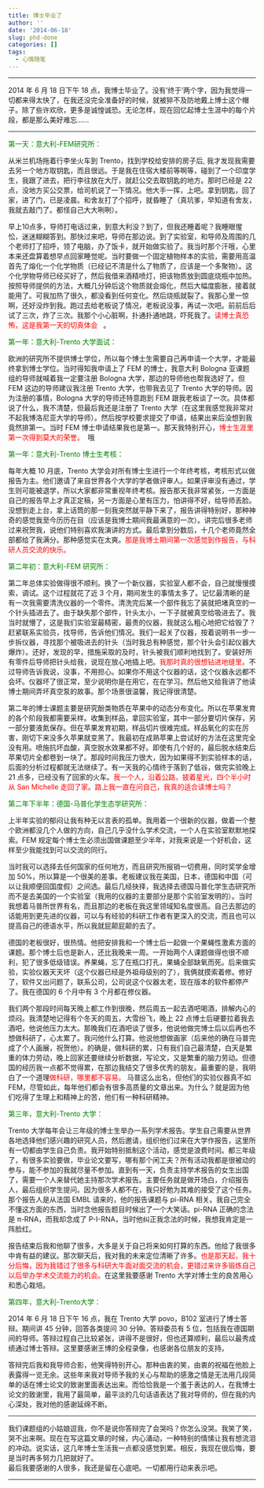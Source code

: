 ```yaml
---
title: 博士毕业了
author: ''
date: '2014-06-18'
slug: phd-done
categories: []
tags:
  - 心情随笔
---
```


***
2014 年 6 月 18 日下午 18 点，我博士毕业了。没有‘终于’两个字，因为我觉得一切都来得太快了，在我还没完全准备好的时候，就被猝不及防地戴上博士这个帽子。除了些许欢欣，更多是诚惶诚恐。无论怎样，现在回忆起博士生涯中的每个片段，都是那么美好难忘......
***
<font color="green">第一天：意大利-FEM研究所：</font>   

从米兰机场拖着行李坐火车到 Trento，找到学校给安排的房子后, 我才发现我需要去另一个地方取钥匙，而且很远。于是我在住宿大楼前等啊等，碰到了一个印度学生，我跟了进去，把行李往放在大厅，就赶公交去取钥匙的地方。那时已经是 22 点，没地方买公交票，给司机说了一下情况。他大手一挥，上吧。拿到钥匙，回了家，进了门，已是凌晨。和舍友打了个招呼，就昏睡了（真坑爹，早知道有舍友，我就去敲门了。都怪自己大大咧咧）。  

早上10点多，导师打电话过来，到意大利没？到了，但我还睡着呢？我睡眼惺忪，迷迷糊糊答到。那快过来吧，导师在那边说。到了实验室，和导师及周围的几个老师打了招呼，领了电脑，办了饭卡，就开始做实验了。我当时那个汗哦，心里本来还盘算着想早点回家睡觉呢。当时要做一个固定植物样本的实验，需要用高温首先了熔化一个化学物质（已经记不清是什么了物质了，应该是一个多聚物）。这个化学物导师已经买好了，然后我借来酒精喷灯，把该物质放到圆底烧瓶中加热。按照导师提供的方法，大概几分钟后这个物质就会熔化，然后大幅度膨胀，接着就能用了。可我加热了很久，都没看到任何变化。然后烧瓶就裂了。我那心里一惊啊，还好没炸到我。跑过去给老板说了情况，老板说没事，再试一次吧。前前后后试了三次，炸了三次。我那个小心脏啊，扑通扑通地跳，吓死我了。<font color="red">读博士真恐怖，这是我第一天的切真体会</font>   。   

<font color="green">第一年：意大利-Trento 大学面试：</font>     

欧洲的研究所不提供博士学位，所以每个博士生需要自己再申请一个大学，才能最终拿到博士学位。当时得知我申请上了 FEM 的博士，我意大利 Bologna 亚课题组的导师就喊着我一定要注册 Bologna 大学，那边的导师他也帮我选好了。但 FEM 这边的导师建议我注册 Trento 大学，也带我去见了 Trento 大学的导师。因为注册的事情，Bologna 大学的导师还特意跑到 FEM 跟我老板谈了一次。具体都说了什么，我不清楚，但最后我还是注册了 Trento 大学（在这里我感觉我非常对不起我博洛尼亚大学的导师）。然后按学校要求提交了申请，结果出来后没想到我竟然排第一。当时 FEM 博士申请结果我也是第一。那天我特别开心，<font color="red">博士生涯里第一次得到莫大的荣誉。</font>  哦 

<font color="green">第一年：意大利-Trento 博士生考核：</font>  

每年大概 10 月底，Trento 大学会对所有博士生进行一个年终考核，考核形式以做报告为主。他们邀请了来自世界各个大学的学者做评审人。如果评审没有通过，学生则可能被退学，所以大家都非常重视年终考核。报告那天我非常紧张，一方面是自己的报告早上才真正定稿，另一方面是心里有压力，怕讲得不好，给导师丢脸。没想到走上台，拿上话筒的那一刻我突然就平静下来了，报告讲得特别好，那种神奇的感觉我至今历历在目（应该是我博士期间我最满意的一次）。讲完后很多老师过来祝贺我，说他们特别喜欢我演讲的方式。最后拿到分数后，十几个老师竟然全部都给了我满分。那种感觉实在太爽。<font color="red">那是我博士期间第一次感觉到作报告，与科研人员交流的快乐。</font>   

<font color="green">第二年初：意大利-FEM 研究所：</font>   

第二年总体实验做得很不顺利。换了一个新仪器，实验室人都不会，自己就慢慢摸索，调试。这个过程就花了近 3 个月，期间发生的事情太多了。记忆最清晰的是有一次我需要清洗仪器的一个零件。清洗完后某一个部件我忘了装就把堵真空的一个针头插进去了。由于缺失那个部件，针头太小，一下子就被真空给吸进去了。我当时就懵了，这是我们实验室最精密，最贵的仪器，我就这么粗心地把它给毁了？赶紧联系实验员，找导师，告诉他们情况。我们一起关了仪器，按着说明书一步一步拆仪器，寻找那个被吸进去的针头（当时我总有种感觉，那个针头会引起仪器大爆炸）。还好，发现的早，措施采取的及时，针头被我们顺利地找到了。安装好所有零件后导师把针头给我，说现在放心地插上吧。<font color="red">我那时真的很想钻进地缝里。</font>不过导师告诉我说，没事，不用担心。如果你不用这个仪器的话，这个仪器永远都不会坏。仪器坏了很正常，至少说明你是在用它，在在学习。然后他又给我讲了他读博士期间弄坏真空泵的故事。那个场景很温馨，我记得很清楚。  

第二年的博士课题主要是研究酚类物质在苹果中的动态分布变化。所以在苹果发育的各个阶段我都需要采样。收集到样品，拿回实验室，其中一部分要切片保存，另一部分要液氮保存。但在苹果发育初期，样品切片很难完成。样品氧化的实在厉害，刚切下来没多久苹果就变黑了。我最初在成熟苹果上尝试好的方法在这里完全没有用。喷施抗坏血酸，真空脱水效果都不好。即使有几个好的，最后脱水结束后苹果切片全都卷到一块了。那段时间我压力很大，因为如果得不到实验样本的话，后面的分析过程都就无法继续了。有一天我的心情终于落到了低谷，做完实验晚上 21 点多，已经没有了回家的火车。<font color="red">我一个人，沿着公路，披着星光，四个半小时从 San Michelle 走回了家。路上我一直在问自己，我真的适合读博士吗？</font>   

<font color="green">第二年下半年：德国-马普化学生态学研究所：</font>  

上半年实验的郁闷让我有种无以言表的孤单。我用着一个很新的仪器，做着一个整个欧洲都没几个人做的方向，自己几乎没什么学术交流，一个人在实验室默默地探索。FEM 规定每个博士生必须出国做课题至少半年，对我来说是一个好机会，这样至少我能找到可以交流的同行。      

当时我可以选择去任何国家的任何地方，而且研究所报销一切费用，同时奖学金增加 50%，所以算是一个很美的差事。老板建议我在美国，日本，德国和中国（可以让我顺便回国度假）之间选。最后几经抉择，我选择去德国马普化学生态研究所而不是去美国的一个实验室（我用的仪器的主要部分是那个实验室发明的）。当时我想着马普所世界有名，而且那边的老板在我这里领域知名度很高。自己去那边的话能用到更先进的仪器，可以与有经验的科研工作者有更深入的交流，而且也可以提高自己的德语水平，所以我就屁颠屁颠的去了。  

德国的老板很好，很热情。他把安排我和一个博士后一起做一个果蝇性激素方面的课题。那个博士后也是新人，还比我晚来一周。一开始两个人课题做得也很不顺利，犯了很多低级错误。养果蝇，忘了在瓶口打孔，果蝇全部缺氧而死。后来做实验，实验仪器天天坏（这个仪器已经是外祖母级别的了），我俩就摸索着修。修好了，软件又出问题了，联系公司，公司说这个仪器太老，现在版本的软件都停产了。我在德国的 6 个月中有 3 个月都在修仪器。        

我们两个那段时间每天晚上都工作到很晚，然后周五一起去酒吧喝酒，排解内心的烦闷。我清楚地记得有个冬天的周五，大雪纷飞，晚上 22 点博士后硬要拉着我去酒吧，他说他压力太大。那晚我们在酒吧谈了很多，他说他做完博士后以后再也不想做科研了，心太累了。我问他什么打算。他说他想做画家（后来他的确在马普完成了个人画展，祝贺他）。的确是，做科研的累，只有我们自己最清楚，白天是繁重的体力劳动，晚上回家还要继续分析数据，写论文，又是繁重的脑力劳动。但德国的经历我一点都不觉得累，在那边我结交了很多优秀的朋友。最重要的是，我明白了一个道理<font color="red">做科研，哪里都不容易。</font> 马普这么出名，但他们的实验仪器真不如 FEM，尽管如此，每年他们都会有很多高质量的文章出来。为什么？就是因为他们吃得了生理上和精神上的苦，他们有一种科研精神。  

<font color="green">第三年，意大利-Trento 大学：</font>  

Trento 大学每年会让三年级的博士生举办一系列学术报告。学生自己需要从世界各地选择他们感兴趣的研究人员，然后邀请，组织他们过来在大学作报告，这里所有一切都由学生自己负责。我开始特别抵制这个活动，感觉是浪费时间。都三年级了，有很多实验要做，毕业论文要写，哪有那个闲工夫？所有活动我都是很被动的参与，能不参加的我就尽量不参加。直到有一天，负责主持学术报告的女生出国了，需要一个人来替代她主持那次学术报告。主要任务就是做开场白，介绍报告人，最后组织学生提问。因为很多人都不在，我只好勉为其难的接受了这个任务。那个报告人是从法国 EMBL 请来的，他的报告课题与 pi-RNA 相关。我自己完全不懂这方面的东西，当时念他报告题目时候出了一个大笑话。pi-RNA 正确的念法是 π-RNA，而我却念成了 P-I-RNA，当时他纠正我念法的时候，我想我肯定是一阵脸红。  

报告结束后我和他聊了很多，大多是关于自己将来如何打算的东西。他给了我很多中肯有益的建议。那次聊天后，我对我的未来定位清晰了许多。<font color="red">也是那天起，我十分后悔，因为我错过了很多与科研大牛面对面交流的机会，更错过来许多锻炼自己以后举办学术交流能力的机会。</font>在这里我要感谢 Trento 大学对博士生的良苦用心和悉心栽培。  

<font color="green">第四年，意大利-Trento大学：</font>  

2014 年 6 月 18 日下午 16 点，我在 Trento 大学 povo，B102 室进行了博士答辩。期间讲 45 分钟，回答各类提问 30 分钟。答辩委员有 5 位，包括我在德国期间的导师。答辩过程自己比较紧张，讲得不是很好，但也还算顺利，最后以最秀成绩通过博士答辩。这里要感谢王博的全程录像，也感谢各位朋友的支持。  

答辩完后我和我导师合影，他笑得特别开心。那种由衷的笑，由衷的祝福在他脸上表露得一览无余。这些年来我对导师予我的关心与帮助的感激之情是无法用几段简单的话在博士论文的致谢里面表达出来。而恰恰我是一个羞于表达的人，在我博士论文的致谢里，我用了最简单，最平淡的几句话语表达了我对导师的，但在我的内心深处，我对他的感谢延绵不断。  

***
我们课题组的小姑娘逗我，你不是说你答辩完了会哭吗？你怎么没哭。我笑了笑，哭不出来啊。现在在写这篇文章的时候，内心涌动，一种特别的情愫让我有想流泪的冲动。说实话，这几年博士生活我一点都没感觉到累。相反，我现在很后悔，要是当时再多努力几把就好了。  
最后我要感谢的人很多，我还是留在心底吧。一切都用行动来表示吧。  
***
